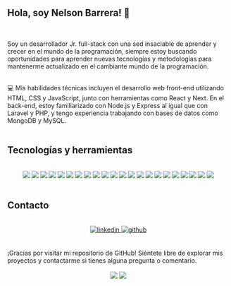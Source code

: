 ## Hola, soy Nelson Barrera! 👋
<br>

Soy un desarrollador Jr. full-stack con una sed insaciable de aprender y crecer en el mundo de la programación, siempre estoy buscando oportunidades para aprender nuevas tecnologías y metodologías para mantenerme actualizado en el cambiante mundo de la programación.

<br>
💻 Mis habilidades técnicas incluyen el desarrollo web front-end utilizando HTML, CSS y JavaScript, junto con herramientas como React y Next. En el back-end, estoy familiarizado con Node.js y Express al igual que con Laravel y PHP, y tengo experiencia trabajando con bases de datos como MongoDB y MySQL.
<br/>  

<br/>  

## Tecnologías y herramientas  
<br>
<div align="center">  
 <img src="https://img.shields.io/badge/Jest-C21325?style=for-the-badge&logo=jest&logoColor=white" />
 <img src="https://img.shields.io/badge/MUI-007fff?style=for-the-badge&logo=mui&logoColor=white" />
 <img src="https://img.shields.io/badge/tailwind-52b3b6?style=for-the-badge&logo=tailwindcss&logoColor=white" />
 <img src="https://img.shields.io/badge/GIT-E44C30?style=for-the-badge&logo=git&logoColor=white" />
 <img src="https://img.shields.io/badge/sass-cf6b9d?style=for-the-badge&logo=sass&logoColor=white" />
 <img src="https://img.shields.io/badge/JavaScript-323330?style=for-the-badge&logo=javascript&logoColor=F7DF1E" />
 <img src="https://img.shields.io/badge/typescript-377cc8?style=for-the-badge&logo=typescript&logoColor=white" />
 <img src="https://img.shields.io/badge/HTML5-E34F26?style=for-the-badge&logo=html5&logoColor=white" />
 <img src="https://img.shields.io/badge/CSS3-1572B6?style=for-the-badge&logo=css3&logoColor=white" />
 <img src="https://img.shields.io/badge/VSCode-0078D4?style=for-the-badge&logo=visual%20studio%20code&logoColor=white" />
 <img src="https://img.shields.io/badge/Bootstrap-5c4380?style=for-the-badge&logo=bootstrap&logoColor=white" />
 <img src="https://img.shields.io/badge/Laravel-fb5541?style=for-the-badge&logo=Laravel&logoColor=white" />
 <img src="https://img.shields.io/badge/mysql-087395?style=for-the-badge&logo=mysql&logoColor=white" />
 <img src="https://img.shields.io/badge/mongodb-FFFFFF?style=for-the-badge&logo=mongodb" />
 <img src="https://img.shields.io/badge/php-7b7fb5?style=for-the-badge&logo=php&logoColor=white" />
 <img src="https://img.shields.io/badge/styled%20components-FFFFFF?style=for-the-badge&logo=styled-components" />
 <img src="https://img.shields.io/badge/Zoom-2D8CFF?style=for-the-badge&logo=zoom&logoColor=white" />
 <img src="https://img.shields.io/badge/Node.js-339933?style=for-the-badge&logo=nodedotjs&logoColor=white" />
 <img src="https://img.shields.io/badge/React-20232A?style=for-the-badge&logo=react&logoColor=61DAFB" />
 <img src="https://img.shields.io/badge/Next.js-100000?style=for-the-badge&logo=nextdotjs" />
 <img src="https://img.shields.io/badge/express.js-339933?style=for-the-badge&logo=express" />
 <img src="https://img.shields.io/badge/GitHub-100000?style=for-the-badge&logo=github&logoColor=white" />
</div>
<br/>  

## Contacto
 <br>
<div align="center">
<a href="https://linkedin.com/in/nelsonronaldobr" target="_blank">
<img src=https://img.shields.io/badge/linkedin-%231E77B5.svg?&style=for-the-badge&logo=linkedin&logoColor=white alt=linkedin style="margin-bottom: 5px;" />
</a>
<a href="https://github.com/nelsonronaldobr" target="_blank">
<img src=https://img.shields.io/badge/github-%2324292e.svg?&style=for-the-badge&logo=github&logoColor=white alt=github style="margin-bottom: 5px;" />

</a>  
</div>  
 <br>


¡Gracias por visitar mi repositorio de GitHub! Siéntete libre de explorar mis proyectos y contactarme si tienes alguna pregunta o comentario.
<br>
<div align="center"> 
<a align="center"><img src="https://github-readme-stats.vercel.app/api?username=nelsonronaldobr&show_icons=true&count_private=true&hide_border=true" align="center"/></a>
<a align="center"><img src="https://github-readme-stats.vercel.app/api/top-langs/?username=nelsonronaldobr&hide_border=true&layout=compact" align="center" /></a>
</div>
<br/>  
